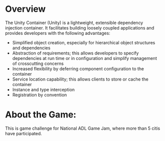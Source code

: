 # Overview
The Unity Container (Unity) is a lightweight, extensible dependency injection container. It facilitates building loosely coupled applications and provides developers with the following advantages:

- Simplified object creation, especially for hierarchical object structures and dependencies
- Abstraction of requirements; this allows developers to specify dependencies at run time or in configuration and simplify management of crosscutting concerns
- Increased flexibility by deferring component configuration to the container
- Service location capability; this allows clients to store or cache the container
- Instance and type interception
- Registration by convention

# About the Game:

This is game challenge for National ADL Game Jam, where more than 5 citis have participated. 
 
